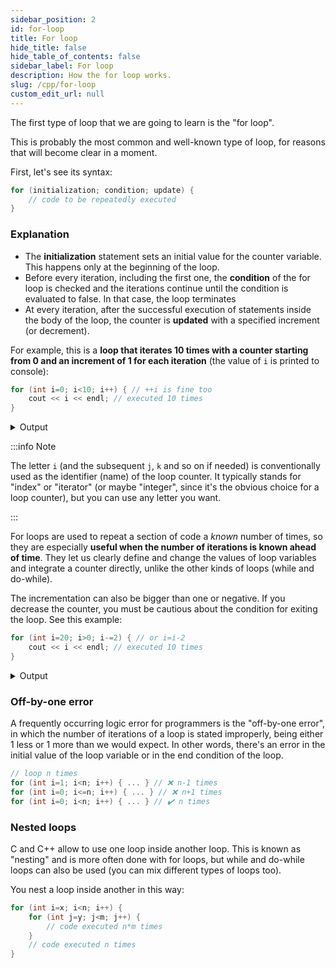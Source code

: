 ```yaml
---
sidebar_position: 2
id: for-loop
title: For loop
hide_title: false
hide_table_of_contents: false
sidebar_label: For loop
description: How the for loop works.
slug: /cpp/for-loop
custom_edit_url: null
---
```


The first type of loop that we are going to learn is the "for loop".

This is probably the most common and well-known type of loop, for reasons that will become clear in a moment.

First, let's see its syntax:

```cpp
for (initialization; condition; update) {
    // code to be repeatedly executed
}
```

### Explanation

- The **initialization** statement sets an initial value for the counter variable. This happens only at the beginning of the loop.
- Before every iteration, including the first one, the **condition** of the for loop is checked and the iterations continue until the condition is evaluated to false. In that case, the loop terminates
- At every iteration, after the successful execution of statements inside the body of the loop, the counter is **updated** with a specified increment (or decrement).

For example, this is a **loop that iterates 10 times with a counter starting from 0 and an increment of 1 for each iteration** (the value of `i` is printed to console):

```cpp
for (int i=0; i<10; i++) { // ++i is fine too
    cout << i << endl; // executed 10 times
}
```

<details>
  <summary>Output</summary>
	<div class="output">
		<code class="output">
			0<br/>
			1<br/>
			2<br/>
			3<br/>
			4<br/>
			5<br/>
			6<br/>
			7<br/>
			8<br/>
			9<br/>
		</code>
	</div>
</details>

:::info Note

The letter `i` (and the subsequent `j`, `k` and so on if needed) is conventionally used as the identifier (name) of the loop counter. It typically stands for "index" or "iterator" (or maybe "integer", since it's the obvious choice for a loop counter), but you can use any letter you want.

:::

For loops are used to repeat a section of code a *known* number of times, so they are especially **useful when the number of iterations is known ahead of time**. They let us clearly define and change the values of loop variables and integrate a counter directly, unlike the other kinds of loops (while and do-while).

The incrementation can also be bigger than one or negative. If you decrease the counter, you must be cautious about the condition for exiting the loop. See this example:

```cpp
for (int i=20; i>0; i-=2) { // or i=i-2
    cout << i << endl; // executed 10 times
}
```

<details>
  <summary>Output</summary>
	<div class="output">
		<code class="output">
			20<br/>
			18<br/>
			16<br/>
			14<br/>
			12<br/>
			10<br/>
			8<br/>
			6<br/>
			4<br/>
			2<br/>
		</code>
	</div>
</details>

### Off-by-one error

A frequently occurring logic error for programmers is the "off-by-one error", in which the number of iterations of a loop is stated improperly, being either 1 less or 1 more than we would expect. In other words, there's an error in the initial value of the loop variable or in the end condition of the loop.

```cpp
// loop n times
for (int i=1; i<n; i++) { ... } // ❌ n-1 times
for (int i=0; i<=n; i++) { ... } // ❌ n+1 times
for (int i=0; i<n; i++) { ... } // ✔️ n times
```

### Nested loops

C and C++ allow to use one loop inside another loop. This is known as "nesting" and is more often done with for loops, but while and do-while loops can also be used (you can mix different types of loops too).

You nest a loop inside another in this way:

```cpp
for (int i=x; i<n; i++) {
	for (int j=y; j<m; j++) {
		// code executed n*m times
	}
	// code executed n times
}
```